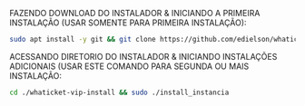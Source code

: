 FAZENDO DOWNLOAD DO INSTALADOR & INICIANDO A PRIMEIRA INSTALAÇÃO (USAR SOMENTE PARA PRIMEIRA INSTALAÇÃO):

```bash
sudo apt install -y git && git clone https://github.com/edielson/whaticket-vip-install && sudo chmod -R 777 whaticket-vip-install && cd whaticket-vip-install && sudo ./install_primaria
```

ACESSANDO DIRETORIO DO INSTALADOR & INICIANDO INSTALAÇÕES ADICIONAIS (USAR ESTE COMANDO PARA SEGUNDA OU MAIS INSTALAÇÃO:
```bash
cd ./whaticket-vip-install && sudo ./install_instancia
```

